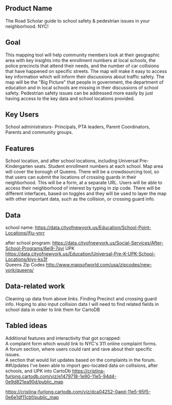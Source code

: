 ## Product Name

The Road Scholar guide to school safety & pedestrian issues in your neighborhood. NYC! 

## Goal

This mapping tool will help community members look at their geographic area with key insights into the enrollment numbers at local schools, the police precincts that attend their needs, and the number of car collisions that have happened on specific streets. The map will make it easy to access key information which will inform their discussions about traffic safety. The map will be the "Big Picture" that people in government, the department of education and in local schools are missing in their discussions of school safety. Pedestrian safety issues can be addressed more easily by just having access to the key data and school locations provided. 

## Key Users
School administrators- Principals, PTA leaders, Parent Coordinators, Parents and community groups. 



## Features
School location, and after school locations, including Universal Pre-Kindergarten seats.
Student enrollment numbers at each school. 
Map area will cover the borough of Queens.
There will be a crowdsourcing tool, so that users can submit the locations of crossing guards in their neighborhood. This will be a form, at a separate URL.
Users will be able to access their neighborhood of interest by typing in zip code. 
There will be different interfaces, based on toggles and they will be used to layer the map with other important data, such as the collision, or crossing guard info. 



## Data

school name: https://data.cityofnewyork.us/Education/School-Point-Locations/jfju-ynrr

after school program: https://data.cityofnewyork.us/Social-Services/After-School-Programs/6ej9-7qyi
UPK https://data.cityofnewyork.us/Education/Universal-Pre-K-UPK-School-Locations/kiyv-ks3f          
Queens Zip Codes http://www.mapsofworld.com/usa/zipcodes/new-york/queens/


## Data-related work

Cleaning up data from above links. 
Finding Precinct and crossing guard info. 
Hoping to also input collision data
I will need to find related fields in school data in order to link them for CartoDB 

## Tabled ideas
Additional features and interactivity that got scrapped:           
A complaint form which would link to NYC's 311 online complaint forms.            
A forum section, where users could rant and rave about their specific issues.                
A section that would list updates based on the complaints in the forum.            
##Updates
I've been able to import geo-located data on collisions, after schools, and UPK into CartoDb
https://cristina-furlong.cartodb.com/viz/e1479718-1e90-11e5-94d4-0e9d821ea90d/public_map

https://cristina-furlong.cartodb.com/viz/dca04252-0aed-11e5-95f5-0e6e1df11cbf/public_map
